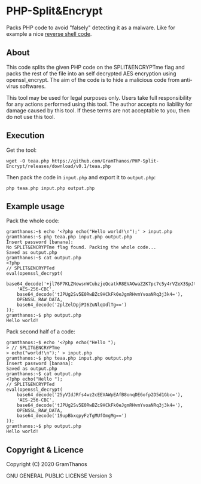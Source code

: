 # PHP-Split&Encrypt
Packs PHP code to avoid "falsely" detecting it as a malware.
Like for example a nice [reverse shell code](https://github.com/GramThanos/php-smart-reverse-shell).

## About
This code splits the given PHP code on the SPLIT&ENCRYPTme flag and 
packs the rest of the file into an self decrypted AES encryption using
openssl_encrypt. The aim of the code is to hide a malicious code from
anti-virus softwares.

This tool may be used for legal purposes only.  Users take full responsibility
for any actions performed using this tool.  The author accepts no liability
for damage caused by this tool.  If these terms are not acceptable to you, then
do not use this tool.

## Execution
Get the tool:
```shell
wget -O teaa.php https://github.com/GramThanos/PHP-Split-Encrypt/releases/download/v0.1/teaa.php
```
Then pack the code in `input.php` and export it to `output.php`:
```shell
php teaa.php input.php output.php
```

## Example usage
Pack the whole code:
```shell
gramthanos:~$ echo '<?php echo("Hello world!\n");' > input.php
gramthanos:~$ php teaa.php input.php output.php
Insert password [banana]:
No SPLIT&ENCRYPTme flag found. Packing the whole code...
Saved as output.php
gramthanos:~$ cat output.php
<?php
// SPLIT&ENCRYPTed
eval(openssl_decrypt(
    base64_decode('+jl76F7KLZNowsnWCubzjeQcatkR8EVAOwaZ2K7pc7c5y4rVZeX3SpJt4mqJdKJv'),
    'AES-256-CBC',
    base64_decode('tJPUg2Sv5E0RwBZc9HCkFk0eJgmRHvmYvoaNRq3j3k4='),
    OPENSSL_RAW_DATA,
    base64_decode('2plZelDpjPI6ZuNlqUdlTg==')
));
gramthanos:~$ php output.php
Hello world!
```

Pack second half of a code:

```shell
gramthanos:~$ echo '<?php echo("Hello ");
> // SPLIT&ENCRYPTme
> echo("world!\n");' > input.php
gramthanos:~$ php teaa.php input.php output.php
Insert password [banana]:
Saved as output.php
gramthanos:~$ cat output.php
<?php echo("Hello ");
// SPLIT&ENCRYPTed
eval(openssl_decrypt(
    base64_decode('25yVIdJRfs4wz2cEEVAWpEAfB8onqDE6ofp2D5d1Gbc='),
    'AES-256-CBC',
    base64_decode('tJPUg2Sv5E0RwBZc9HCkFk0eJgmRHvmYvoaNRq3j3k4='),
    OPENSSL_RAW_DATA,
    base64_decode('19upBbxqpyFzTgMUfOmgMg==')
));
gramthanos:~$ php output.php
Hello world!
```

## Copyright & Licence

Copyright (C) 2020 GramThanos

GNU GENERAL PUBLIC LICENSE Version 3
